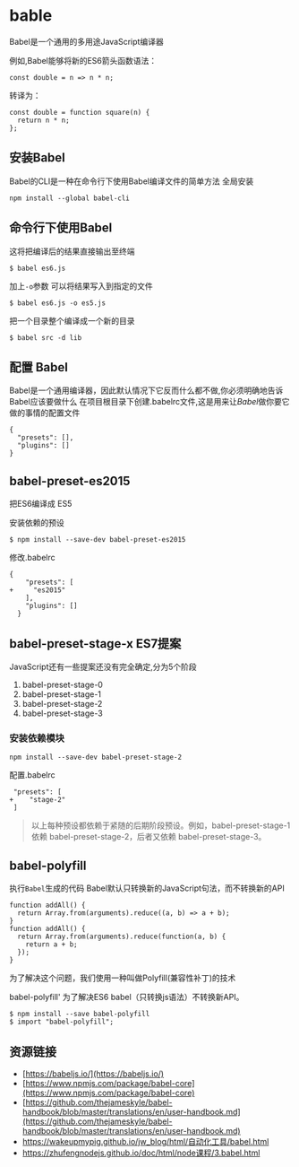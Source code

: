 # bable

Babel是一个通用的多用途JavaScript编译器

例如,Babel能够将新的ES6箭头函数语法：

```
const double = n => n * n;

```

转译为：

```
const double = function square(n) {
  return n * n;
};

```

## 安装Babel

Babel的CLI是一种在命令行下使用Babel编译文件的简单方法 全局安装

```
npm install --global babel-cli

```

## 命令行下使用Babel

这将把编译后的结果直接输出至终端

```
$ babel es6.js

```

加上`-o`参数 可以将结果写入到指定的文件

```
$ babel es6.js -o es5.js

```

把一个目录整个编译成一个新的目录

```
$ babel src -d lib

```

## 配置 Babel

Babel是一个通用编译器，因此默认情况下它反而什么都不做,你必须明确地告诉Babel应该要做什么 在项目根目录下创建.babelrc文件,这是用来让*Babel*做你要它做的事情的配置文件

```
{
  "presets": [],
  "plugins": []
}

```

## babel-preset-es2015

把ES6编译成 ES5

安装依赖的预设

```
$ npm install --save-dev babel-preset-es2015

```

修改.babelrc

```
{
    "presets": [
+     "es2015"
    ],
    "plugins": []
  }

```

## babel-preset-stage-x ES7提案

JavaScript还有一些提案还没有完全确定,分为5个阶段

1. babel-preset-stage-0
2. babel-preset-stage-1
3. babel-preset-stage-2
4. babel-preset-stage-3

### 安装依赖模块

```
npm install --save-dev babel-preset-stage-2

```

配置.babelrc

```
 "presets": [
+    "stage-2"
 ]

```

> 以上每种预设都依赖于紧随的后期阶段预设。例如，babel-preset-stage-1 依赖 babel-preset-stage-2，后者又依赖 babel-preset-stage-3。

## babel-polyfill

执行`Babel`生成的代码 Babel默认只转换新的JavaScript句法，而不转换新的API

```
function addAll() {
  return Array.from(arguments).reduce((a, b) => a + b);
}
function addAll() {
  return Array.from(arguments).reduce(function(a, b) {
    return a + b;
  });
}
```

为了解决这个问题，我们使用一种叫做Polyfill(兼容性补丁)的技术

babel-polyfill' 为了解决ES6 babel（只转换js语法）不转换新API。

```
$ npm install --save babel-polyfill
$ import "babel-polyfill";

```

## 资源链接

- [https://babeljs.io/](https://babeljs.io/)
- [https://www.npmjs.com/package/babel-core](https://www.npmjs.com/package/babel-core)
- [https://github.com/thejameskyle/babel-handbook/blob/master/translations/en/user-handbook.md](https://github.com/thejameskyle/babel-handbook/blob/master/translations/en/user-handbook.md)
- https://wakeupmypig.github.io/jw_blog/html/自动化工具/babel.html
- https://zhufengnodejs.github.io/doc/html/node课程/3.babel.html

